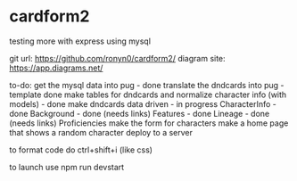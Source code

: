 # cardform2

testing more with express using mysql

git url: https://github.com/ronyn0/cardform2/
diagram site: https://app.diagrams.net/ 

to-do:  get the mysql data into pug - done
        translate the dndcards into pug - template done
        make tables for dndcards and normalize character info (with models) - done
        make dndcards data driven - in progress
                CharacterInfo - done
                Background - done (needs links)
                Features - done
                Lineage - done (needs links)
                Proficiencies 
        make the form for characters
        make a home page that shows a random character
        deploy to a server

to format code do ctrl+shift+i (like css)

to launch use npm run devstart